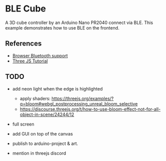 # BLE Cube

A 3D cube controller by an Arduino Nano PR2040 connect via BLE.
This example demonstrates how to use BLE on the frontend.

## References

- [Browser Bluetooth support](https://web.dev/bluetooth/)
- [Three JS Tutorial](https://r105.threejsfundamentals.org/threejs/lessons/threejs-custom-geometry.html)

## TODO

- add neon light when the edge is highlighted 
  - apply shaders: https://threejs.org/examples/?q=bloom#webgl_postprocessing_unreal_bloom_selective
  - https://discourse.threejs.org/t/how-to-use-bloom-effect-not-for-all-object-in-scene/24244/12

- full screen
- add GUI on top of the canvas
- publish to arduino-project & art.
- mention in threejs discord
